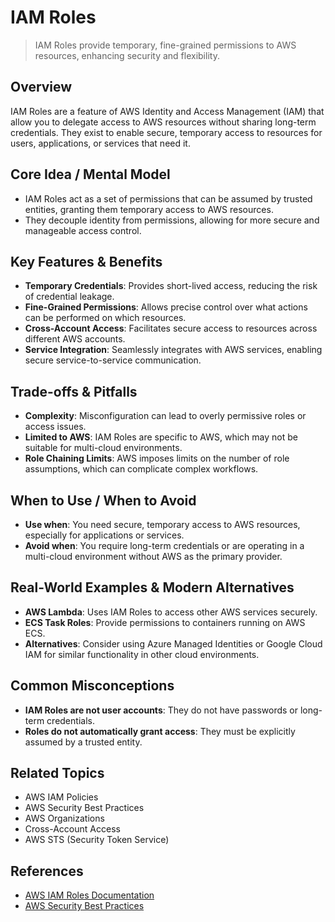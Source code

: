 # IAM Roles

> IAM Roles provide temporary, fine-grained permissions to AWS resources, enhancing security and flexibility.

## Overview
IAM Roles are a feature of AWS Identity and Access Management (IAM) that allow you to delegate access to AWS resources without sharing long-term credentials. They exist to enable secure, temporary access to resources for users, applications, or services that need it.

## Core Idea / Mental Model
- IAM Roles act as a set of permissions that can be assumed by trusted entities, granting them temporary access to AWS resources.
- They decouple identity from permissions, allowing for more secure and manageable access control.

## Key Features & Benefits
- **Temporary Credentials**: Provides short-lived access, reducing the risk of credential leakage.
- **Fine-Grained Permissions**: Allows precise control over what actions can be performed on which resources.
- **Cross-Account Access**: Facilitates secure access to resources across different AWS accounts.
- **Service Integration**: Seamlessly integrates with AWS services, enabling secure service-to-service communication.

## Trade-offs & Pitfalls
- **Complexity**: Misconfiguration can lead to overly permissive roles or access issues.
- **Limited to AWS**: IAM Roles are specific to AWS, which may not be suitable for multi-cloud environments.
- **Role Chaining Limits**: AWS imposes limits on the number of role assumptions, which can complicate complex workflows.

## When to Use / When to Avoid
- **Use when**: You need secure, temporary access to AWS resources, especially for applications or services.
- **Avoid when**: You require long-term credentials or are operating in a multi-cloud environment without AWS as the primary provider.

## Real-World Examples & Modern Alternatives
- **AWS Lambda**: Uses IAM Roles to access other AWS services securely.
- **ECS Task Roles**: Provide permissions to containers running on AWS ECS.
- **Alternatives**: Consider using Azure Managed Identities or Google Cloud IAM for similar functionality in other cloud environments.

## Common Misconceptions
- **IAM Roles are not user accounts**: They do not have passwords or long-term credentials.
- **Roles do not automatically grant access**: They must be explicitly assumed by a trusted entity.

## Related Topics
- AWS IAM Policies
- AWS Security Best Practices
- AWS Organizations
- Cross-Account Access
- AWS STS (Security Token Service)

## References
- [AWS IAM Roles Documentation](https://docs.aws.amazon.com/IAM/latest/UserGuide/id_roles.html)  
- [AWS Security Best Practices](https://aws.amazon.com/architecture/security-identity-compliance/)